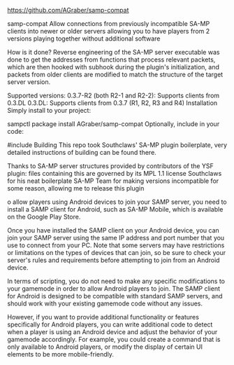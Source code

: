 https://github.com/AGraber/samp-compat

samp-compat
Allow connections from previously incompatible SA-MP clients into newer or older servers allowing you to have players from 2 versions playing together without additional software

How is it done?
Reverse engineering of the SA-MP server executable was done to get the addresses from functions that process relevant packets, which are then hooked with subhook during the plugin's initialization, and packets from older clients are modified to match the structure of the target server version.

Supported versions:
0.3.7-R2 (both R2-1 and R2-2): Supports clients from 0.3.DL
0.3.DL: Supports clients from 0.3.7 (R1, R2, R3 and R4)
Installation
Simply install to your project:

sampctl package install AGraber/samp-compat
Optionally, include in your code:

#include <compat>
Building
This repo took Southclaws' SA-MP plugin boilerplate, very detailed instructions of building can be found there.

Thanks to
SA-MP server structures provided by contributors of the YSF plugin: files containing this are governed by its MPL 1.1 license
Southclaws for his neat boilerplate
SA-MP Team for making versions incompatible for some reason, allowing me to release this plugin

  o allow players using Android devices to join your SAMP server, you need to install a SAMP client for Android, such as SA-MP Mobile, which is available on the Google Play Store.

Once you have installed the SAMP client on your Android device, you can join your SAMP server using the same IP address and port number that you use to connect from your PC. Note that some servers may have restrictions or limitations on the types of devices that can join, so be sure to check your server's rules and requirements before attempting to join from an Android device.

In terms of scripting, you do not need to make any specific modifications to your gamemode in order to allow Android players to join. The SAMP client for Android is designed to be compatible with standard SAMP servers, and should work with your existing gamemode code without any issues.

However, if you want to provide additional functionality or features specifically for Android players, you can write additional code to detect when a player is using an Android device and adjust the behavior of your gamemode accordingly. For example, you could create a command that is only available to Android players, or modify the display of certain UI elements to be more mobile-friendly.
